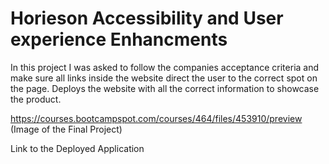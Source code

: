 # Horieson Accessibility and User experience Enhancments 

In this project I was asked to follow the companies acceptance criteria and make sure all links inside the website direct the user to the correct spot on the page. Deploys the website with all the correct information to showcase the product. 

https://courses.bootcampspot.com/courses/464/files/453910/preview (Image of the Final Project)

Link to the Deployed Application

